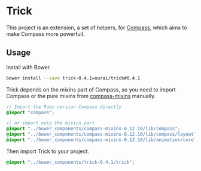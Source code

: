 # Trick

This project is an extension, a set of helpers, for [Compass](http://compass-style.org), which aims to make Compass more powerfull.

## Usage

Install with Bower.

```bash
bower install --save trick-0.4.1=ourai/trick#0.4.1
```

Trick depends on the mixins part of Compass, so you need to import Compass or the pure mixins from [compass-mixins](https://github.com/Igosuki/compass-mixins) manually.

```scss
// Import the Ruby version Compass directly
@import "compass";

// or import only the mixins part
@import "../bower_components/compass-mixins-0.12.10/lib/compass";
@import "../bower_components/compass-mixins-0.12.10/lib/compass/layout";
@import "../bower_components/compass-mixins-0.12.10/lib/animation/core";
```

Then import Trick to your project.

```scss
@import "../bower_components/trick-0.4.1/trick";
```
